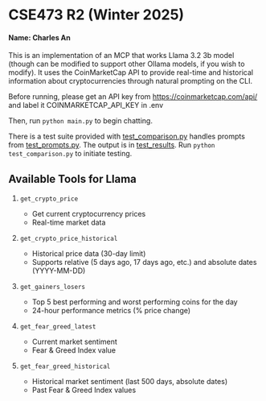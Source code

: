 
# CSE473 R2 (Winter 2025)
#### Name: Charles An

This is an implementation of an MCP that works Llama 3.2 3b model (though can be modified to support other Ollama models, if you wish to modify). It uses the CoinMarketCap API to provide real-time and historical information about cryptocurrencies through natural prompting on the CLI. 

Before running, please get an API key from https://coinmarketcap.com/api/ and label it COINMARKETCAP_API_KEY in .env

Then, run `python main.py` to begin chatting.


There is a test suite provided with [test_comparison.py](https://github.com/devcharlesan/coinmarketcap-mcp/blob/main/test_comparison.py) handles prompts from [test_prompts.py](https://github.com/devcharlesan/coinmarketcap-mcp/blob/main/test_prompts.py). The output is in [test_results](https://github.com/devcharlesan/coinmarketcap-mcp/blob/main/test_results/comparison_results_20250314_180718.json). Run `python test_comparison.py` to initiate testing.

## Available Tools for Llama

1. `get_crypto_price`
   - Get current cryptocurrency prices
   - Real-time market data

2. `get_crypto_price_historical`
   - Historical price data (30-day limit)
   - Supports relative (5 days ago, 17 days ago, etc.) and absolute dates (YYYY-MM-DD)

3. `get_gainers_losers`
   - Top 5 best performing and worst performing coins for the day
   - 24-hour performance metrics (% price change)

4. `get_fear_greed_latest`
   - Current market sentiment
   - Fear & Greed Index value

5. `get_fear_greed_historical`
   - Historical market sentiment (last 500 days, absolute dates)
   - Past Fear & Greed Index values

